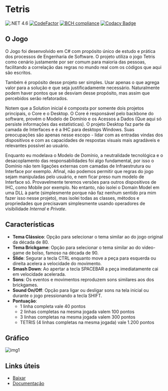 # Tetris

![.NET 4.6](https://github.com/phduarte/Tetris/workflows/.NET%204.6/badge.svg)
[![CodeFactor](https://www.codefactor.io/repository/github/phduarte/tetris/badge)](https://www.codefactor.io/repository/github/phduarte/tetris)
[![BCH compliance](https://bettercodehub.com/edge/badge/phduarte/Tetris?branch=master)](https://bettercodehub.com/)
[![Codacy Badge](https://api.codacy.com/project/badge/Grade/d567b76d931e4e619802302fdf0124b7)](https://www.codacy.com/manual/phduarte87/Tetris?utm_source=github.com&amp;utm_medium=referral&amp;utm_content=phduarte/Tetris&amp;utm_campaign=Badge_Grade)

## O Jogo

  O Jogo foi desenvolvido em C# com propósito único de estudo e prática dos processos de Engenharia de Software.
O projeto utiliza o jogo Tetris como cenário justamente por ser comum para maioria das pessoas, facilitando a correlação das regras no mundo real com os códigos que aqui são escritos.

  Também é propósito desse projeto ser simples. Usar apenas o que agrega valor para a solução e que seja justificadamente necessário. Naturalmente podem haver pontos que se desviam desse propósito, mas assim que percebidos serão refatorados. 

  Notem que a Solution inicial é composta por somente dois projetos principais, o Core e o Desktop.
O Core é responsável pelo backbone do software, provém o Modelo de Domínio e os Acessos a Dados (Que aqui só persiste informações das estatísticas). O projeto Desktop faz parte da camada de Interfaces e é a IHC para desktops Windows. Suas preocupações são apenas nesse escopo - lidar com as entradas vindas dos dispositivos e com as capacidades de respostas visuais mais agradáveis e relevantes possível ao usuário.

  Enquanto eu modelava o Modelo de Domínio, a neutralidade tecnológica e o desacoplamento das responsabilidades foi algo fundamental, por isso o Domínio não tem ligações externas com camadas de Infraestrutura ou Interface por exemplo. Afinal, não podemos permitir que regras do jogo sejam manipuladas pelo usuário, e nem ficar preso num modelo de Interface só. Provavelmente teremos versões para outros dispositivos de IHC, como Mobile por exemplo. No entanto, não isolei o Domain Model em uma DLL à parte (simplesmente porque não faz nenhum sentido pra mim fazer isso nesse projeto), mas isolei todas as classes, métodos e propriedades que precisavam simplesmente usando operadores de visibilidade *Internal* e *Private*.

## Características

- **Tema Clássico**: Opção para selecionar o tema similar ao do jogo original da década de 80.
- **Tema Brickgame**: Opção para selecionar o tema similar ao do video-game de bolso, famoso na década de 90.
- **Slide**: Segurar a tecla CTRL enquanto move a peça para esquerda ou direita acelera a velocidade do movimento.
- **Smash Down**: Ao apertar a tecla SPACEBAR a peça imediatamente cai em velocidade acelerada.
- **Sons**: Os eventos e movimentos reproduzem sons similares aos dos brickgames.
- **Sound On/Off**: Opção para ligar ou desligar sons na tela inicial ou durante o jogo pressionando a tecla SHIFT.
- **Pontuação**:
  + 1 linha completa vale 40 pontos
  + 2 linhas completas na mesma jogada valem 100 pontos
  + 3 linhas completas na mesma jogada valem 300 pontos
  + TETRIS (4 linhas completas na mesma jogada) vale 1.200 pontos

## Gráfico

![img1](doc/tela2.png)

## Links úteis

- [Baixar](https://github.com/phduarte/Tetris/releases/latest)
- [Documentação](https://github.com/phduarte/Tetris/wiki)
